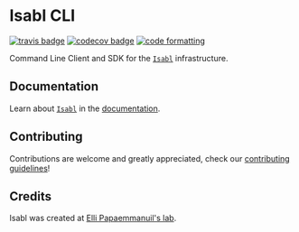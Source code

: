 # Isabl CLI

[![travis badge][travis_badge]][travis_base]
[![codecov badge][codecov_badge]][codecov_base]
[![code formatting][black_badge]][black_base]

Command Line Client and SDK for the [`Isabl`] infrastructure.

## Documentation

Learn about [`Isabl`] in the [documentation].

## Contributing

Contributions are welcome and greatly appreciated, check our [contributing guidelines]!

## Credits

Isabl was created at [Elli Papaemmanuil's lab].

[`isabl`]: https://isabl.io
[documentation]: https://docs.isabl.io
[contributing guidelines]: https://docs.isabl.io/contributing-guide
[elli papaemmanuil's lab]: https://www.mskcc.org/research-areas/labs/elli-papaemmanuil
[black_badge]: https://img.shields.io/badge/code%20style-black-000000.svg
[black_base]: https://github.com/ambv/black
[codecov_badge]: https://codecov.io/github/papaemmelab/isabl_cli/coverage.svg?branch=master&token=PSypdR9o4P
[codecov_base]: https://codecov.io/gh/papaemmelab/isabl_cli
[travis_badge]: https://travis-ci.com/papaemmelab/isabl_cli.svg?token=VymT5apURZYCYw4zJX7v&branch=master
[travis_base]: https://travis-ci.com/papaemmelab/isabl_cli

<!--
[![pypi badge][pypi_badge]][pypi_base]
[pypi_badge]: https://img.shields.io/pypi/v/isabl_cli.svg
[pypi_base]: https://pypi.python.org/pypi/isabl_cli
-->
